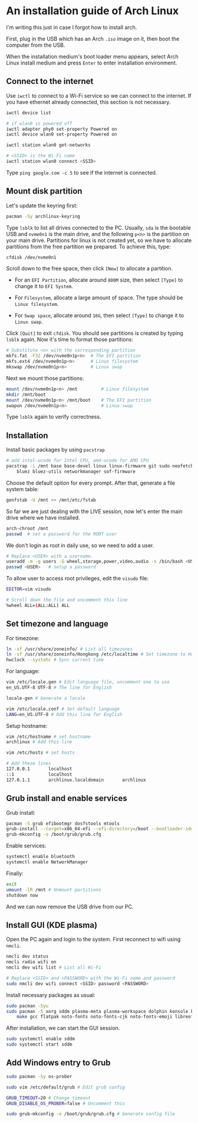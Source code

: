 # An installation guide of Arch Linux 

I'm writing this just in case I forgot how to install arch.

First, plug in the USB which has an Arch `.iso` image on it,
then boot the computer from the USB.

When the installation medium's boot loader menu appears,
select Arch Linux install medium and press `Enter` to enter installation environment.

## Connect to the internet

Use `iwctl` to connect to a Wi-Fi service so we can connect to the internet.
If you have ethernet already connected, this section is not necessary.

```bash
iwctl device list

# if wlan0 is powered off
iwctl adapter phy0 set-property Powered on
iwctl device wlan0 set-property Powered on

iwctl station wlan0 get-networks

# <SSID> is the Wi-Fi name
iwctl station wlan0 connect <SSID>
```

Type `ping google.com -c 5` to see if the internet is connected.

## Mount disk partition

Let's update the keyring first:

```bash
pacman -Sy archlinux-keyring
```

Type `lsblk` to list all drives connected to the PC.
Usually, `sda` is the bootable USB and `nvme0n1` is the main drive,
and the following `p<n>` is the partition on your main drive.
Partitions for linux is not created yet,
so we have to allocate partitions from the free partition we prepared. To achieve this, type:

```bash
cfdisk /dev/nvme0n1
```

Scroll down to the free space, then click `[New]` to allocate a partition.

- For an `EFI Partition`, allocate around `800M` size, then select `[Type]` to change it to `EFI System`.

- For `Filesystem`, allocate a large amount of space. The type should be `Linux filesystem`.

- For `Swap space`, allocate around `16G`, then select `[Type]` to change it to `Linux swap`.

Click `[Quit]` to exit `cfdisk`. You should see partitions is created by typing `lsblk` again.
Now it's time to format those partitions:

```bash
# Substitute <n> with the corresponding partition
mkfs.fat -F32 /dev/nvme0n1p<n>  # The EFI partition
mkfs.ext4 /dev/nvme0n1p<n>      # Linux filesystem
mkswap /dev/nvme0n1p<n>         # Linux swap
```

Next we mount those partitions:

```bash
mount /dev/nvme0n1p<n> /mnt         # Linux filesystem
mkdir /mnt/boot
mount /dev/nvme0n1p<n> /mnt/boot    # The EFI partition
swapon /dev/nvme0n1p<n>             # Linux swap
```

Type `lsblk` again to verify correctness.

## Installation

Install basic packages by using `pacstrap`

```bash
# add intel-ucode for Intel CPU, amd-ucode for AMD CPU
pacstrap -i /mnt base base-devel linux linux-firmware git sudo neofetch htop nano vim 
    bluez bluez-utils networkmanager sof-firmware
```

Choose the default option for every prompt. After that, generate a file system table:

```bash
genfstab -U /mnt >> /mnt/etc/fstab
```

So far we are just dealing with the LIVE session,
now let's enter the main drive where we have installed.

```bash
arch-chroot /mnt
passwd  # set a password for the ROOT user
```

We don't login as root in daily use, so we need to add a user.

```bash
# Replace <USER> with a username.
useradd -m -g users -G wheel,storage,power,video,audio -s /bin/bash <USER>
passwd <USER>   # setup a password
```

To allow user to access root privileges, edit the `visudo` file:

```bash
EDITOR=vim visudo

# Scroll down the file and uncomment this line
%wheel ALL=(ALL:ALL) ALL
```

## Set timezone and language

For timezone:

```bash
ln -sf /usr/share/zoneinfo/ # List all timezones
ln -sf /usr/share/zoneinfo/Hongkong /etc/localtime # Set timezone to Hong Kong
hwclock --systohc # Sync current time
```

For language:

```bash
vim /etc/locale.gen # Edit language file, uncomment one to use
en_US.UTF-8 UTF-8 # The line for English

locale-gen # Generate a locale

vim /etc/locale.conf # Set default language
LANG=en_US.UTF-8 # Add this line for English
```

Setup hostname:

```bash
vim /etc/hostname # set hostname
archlinux # Add this line

vim /etc/hosts # set hosts

# Add these lines
127.0.0.1       localhost
::1             localhost
127.0.1.1       archlinux.localdomain       archlinux
```

## Grub install and enable services

Grub install:

```bash
pacman -S grub efibootmgr dosfstools mtools
grub-install --target=x86_64-efi --efi-directory=/boot --bootloader-id=GRUB
grub-mkconfig -o /boot/grub/grub.cfg
```

Enable services:

```bash
systemctl enable bluetooth
systemctl enable NetworkManager
```

Finally:

```bash
exit
umount -lR /mnt # Unmount partitions
shutdown now
```

And we can now remove the USB drive from our PC.

## Install GUI (KDE plasma)

Open the PC again and login to the system. First reconnect to wifi using `nmcli`.

```bash
nmcli dev status
nmcli radio wifi on
nmcli dev wifi list # List all Wi-Fi

# Replace <SSID> and <PASSWORD> with the Wi-Fi name and password
sudo nmcli dev wifi connect <SSID> password <PASSWORD> 
```

Install necessary packages as usual:

```bash
sudo pacman -Syu
sudo pacman -S xorg sddm plasma-meta plasma-workspace dolphin konsole kwrite firefox clang cmake
    make gcc flatpak noto-fonts noto-fonts-cjk noto-fonts-emoji libreoffice-fresh
```

After installation, we can start the GUI session.

```bash
sudo systemctl enable sddm
sudo systemctl start sddm
```

## Add Windows entry to Grub

```bash
sudo pacman -Sy os-prober

sudo vim /etc/default/grub # Edit grub config

GRUB_TIMEOUT=20 # Change timeout
GRUB_DISABLE_OS_PROBER=false # Uncomment this

sudo grub-mkconfig -o /boot/grub/grub.cfg # Generate config file
```
